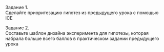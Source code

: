 Задание 1.  
Сделайте приоритезацию гипотез из предыдущего урока с помощью ICE

Задание 2.  
Составьте шаблон дизайна эксперимента для гипотезы, которая набрала больше всего баллов в практическом задании предыдущего урока